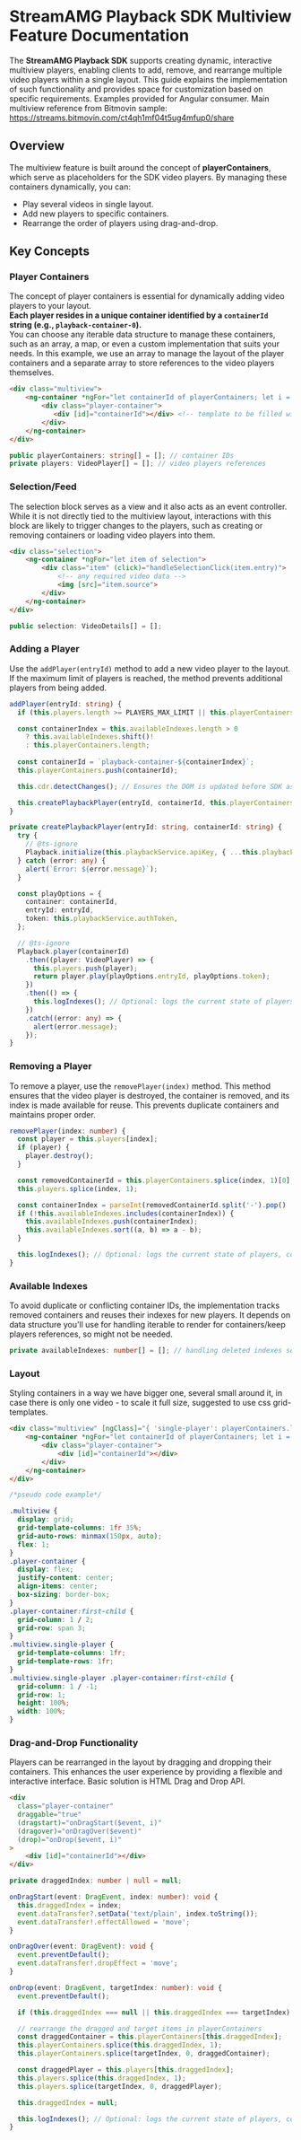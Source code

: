 # StreamAMG Playback SDK Multiview Feature Documentation

The **StreamAMG Playback SDK** supports creating dynamic, interactive multiview players, enabling clients to add,
remove, and rearrange multiple video players within a single layout.
This guide explains the implementation of such functionality and provides space for customization based on specific requirements.
Examples provided for Angular consumer.
Main multiview reference from Bitmovin sample: https://streams.bitmovin.com/ct4qh1mf04t5ug4mfup0/share

## Overview

The multiview feature is built around the concept of **playerContainers**,
which serve as placeholders for the SDK video players. By managing these containers dynamically, you can:

- Play several videos in single layout.
- Add new players to specific containers.
- Rearrange the order of players using drag-and-drop.

## Key Concepts
### Player Containers
The concept of player containers is essential for dynamically adding video players to your layout. <br>
**Each player resides in a unique container identified by a `containerId` string (e.g., `playback-container-0`).** <br>
You can choose any iterable data structure to manage these containers, such as an array, a map, or even a custom
implementation that suits your needs. In this example, we use an array to manage the layout of the player containers and
a separate array to store references to the video players themselves.
```html
<div class="multiview">
    <ng-container *ngFor="let containerId of playerContainers; let i = index">
        <div class="player-container">
           <div [id]="containerId"></div> <!-- template to be filled with video by id from SDK -->
        </div>
    </ng-container>
</div>
```

```typescript
public playerContainers: string[] = []; // container IDs
private players: VideoPlayer[] = []; // video players references
```

### Selection/Feed
The selection block serves as a view and it also acts as an event controller.
While it is not directly tied to the multiview layout, interactions with this block are likely to trigger changes to the
players, such as creating or removing containers or loading video players into them.

```html
<div class="selection">
    <ng-container *ngFor="let item of selection">
        <div class="item" (click)="handleSelectionClick(item.entry)">
            <!-- any required video data -->
            <img [src]="item.source">
        </div>
    </ng-container>
</div>
```

```typescript
public selection: VideoDetails[] = [];
```

### Adding a Player
Use the `addPlayer(entryId)` method to add a new video player to the layout. If the maximum limit of players is reached,
the method prevents additional players from being added.

```typescript
addPlayer(entryId: string) {
  if (this.players.length >= PLAYERS_MAX_LIMIT || this.playerContainers.length >= PLAYERS_MAX_LIMIT) return;

  const containerIndex = this.availableIndexes.length > 0
    ? this.availableIndexes.shift()!
    : this.playerContainers.length;
	
  const containerId = `playback-container-${containerIndex}`;
  this.playerContainers.push(containerId);

  this.cdr.detectChanges(); // Ensures the DOM is updated before SDK async logic

  this.createPlaybackPlayer(entryId, containerId, this.playerContainers.length - 1);
}
```

```typescript
private createPlaybackPlayer(entryId: string, containerId: string) {
  try {
    // @ts-ignore
    Playback.initialize(this.playbackService.apiKey, { ...this.playbackService.sdkGlobalConfig });
  } catch (error: any) {
    alert(`Error: ${error.message}`);
  }

  const playOptions = {
    container: containerId,
    entryId: entryId,
    token: this.playbackService.authToken,
  };

  // @ts-ignore
  Playback.player(containerId)
    .then((player: VideoPlayer) => {
      this.players.push(player);
      return player.play(playOptions.entryId, playOptions.token);
    })
    .then(() => {
      this.logIndexes(); // Optional: logs the current state of players, containers, and indexes
    })
    .catch((error: any) => {
      alert(error.message);
    });
}
```

### Removing a Player
To remove a player, use the `removePlayer(index)` method. This method ensures that the video player is destroyed, the
container is removed, and its index is made available for reuse. This prevents duplicate containers and maintains proper
order.

```typescript
removePlayer(index: number) {
  const player = this.players[index];
  if (player) {
    player.destroy();
  }

  const removedContainerId = this.playerContainers.splice(index, 1)[0];
  this.players.splice(index, 1);

  const containerIndex = parseInt(removedContainerId.split('-').pop() || '0', 10);
  if (!this.availableIndexes.includes(containerIndex)) {
    this.availableIndexes.push(containerIndex);
    this.availableIndexes.sort((a, b) => a - b);
  }

  this.logIndexes(); // Optional: logs the current state of players, containers, and indexes
}
```

### Available Indexes
To avoid duplicate or conflicting container IDs, the implementation tracks removed containers and reuses their indexes
for new players. It depends on data structure you'll use for handling iterable to render for containers/keep players
references, so might not be needed.
```typescript
private availableIndexes: number[] = []; // handling deleted indexes so no duplicate containers
```

### Layout
Styling containers in a way we have bigger one, several small around it, in case there is only one video - to scale it
full size, suggested to use css grid-templates.
```html
<div class="multiview" [ngClass]="{ 'single-player': playerContainers.length === 1 }">
    <ng-container *ngFor="let containerId of playerContainers; let i = index">
        <div class="player-container">
            <div [id]="containerId"></div>
        </div>
    </ng-container>
</div>
```
```css
/*pseudo code example*/

.multiview {
  display: grid;
  grid-template-columns: 1fr 35%;
  grid-auto-rows: minmax(150px, auto);
  flex: 1;
}
.player-container {
  display: flex;
  justify-content: center;
  align-items: center;
  box-sizing: border-box;
}
.player-container:first-child {
  grid-column: 1 / 2;
  grid-row: span 3;
}
.multiview.single-player {
  grid-template-columns: 1fr;
  grid-template-rows: 1fr;
}
.multiview.single-player .player-container:first-child {
  grid-column: 1 / -1;
  grid-row: 1;
  height: 100%;
  width: 100%;
}
```

### Drag-and-Drop Functionality
Players can be rearranged in the layout by dragging and dropping their containers. This enhances the user experience by
providing a flexible and interactive interface. Basic solution is HTML Drag and Drop API.

```html
<div
  class="player-container"
  draggable="true"
  (dragstart)="onDragStart($event, i)"
  (dragover)="onDragOver($event)"
  (drop)="onDrop($event, i)"
>
    <div [id]="containerId"></div>
</div>
```

```typescript
private draggedIndex: number | null = null;

onDragStart(event: DragEvent, index: number): void {
  this.draggedIndex = index;
  event.dataTransfer?.setData('text/plain', index.toString());
  event.dataTransfer!.effectAllowed = 'move';
}

onDragOver(event: DragEvent): void {
  event.preventDefault();
  event.dataTransfer!.dropEffect = 'move';
}

onDrop(event: DragEvent, targetIndex: number): void {
  event.preventDefault();

  if (this.draggedIndex === null || this.draggedIndex === targetIndex) return;

  // rearrange the dragged and target items in playerContainers
  const draggedContainer = this.playerContainers[this.draggedIndex];
  this.playerContainers.splice(this.draggedIndex, 1);
  this.playerContainers.splice(targetIndex, 0, draggedContainer);

  const draggedPlayer = this.players[this.draggedIndex];
  this.players.splice(this.draggedIndex, 1);
  this.players.splice(targetIndex, 0, draggedPlayer);

  this.draggedIndex = null;

  this.logIndexes(); // Optional: logs the current state of players, containers, and indexes
}
```